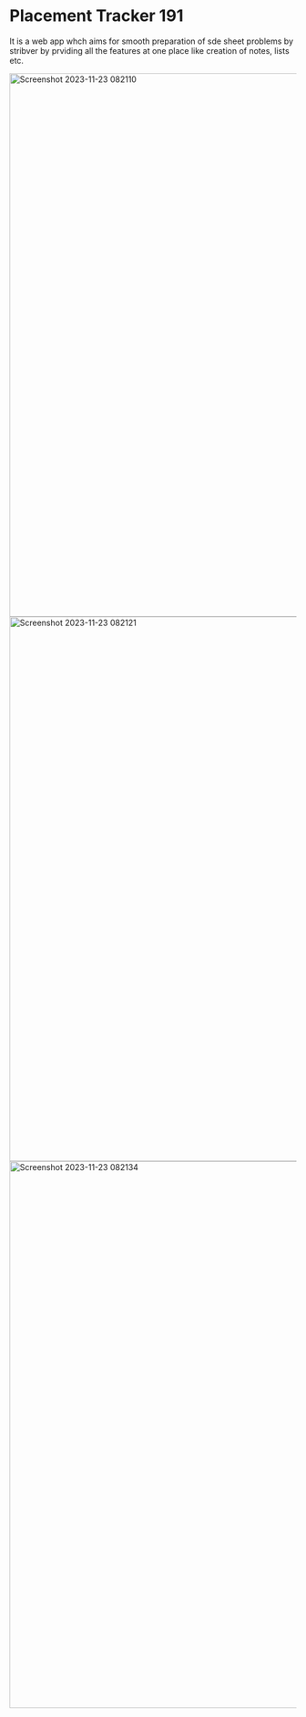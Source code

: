 # Placement Tracker 191
It is a web app whch aims for smooth preparation of sde sheet problems by stribver by prviding all the features at one place like creation of notes, lists etc.

<img width="954" alt="Screenshot 2023-11-23 082110" src="https://github.com/Mayankkumar1903/PlacementTracker191/assets/115803475/3f74149d-1051-4347-a073-9dfb0950c2b6">
<img width="956" alt="Screenshot 2023-11-23 082121" src="https://github.com/Mayankkumar1903/PlacementTracker191/assets/115803475/e20f80ff-75ac-47eb-8a14-e6ef402b11fb">

<img width="960" alt="Screenshot 2023-11-23 082134" src="https://github.com/Mayankkumar1903/PlacementTracker191/assets/115803475/c9711afc-a4bf-4437-845d-35526cbd3e3f">

